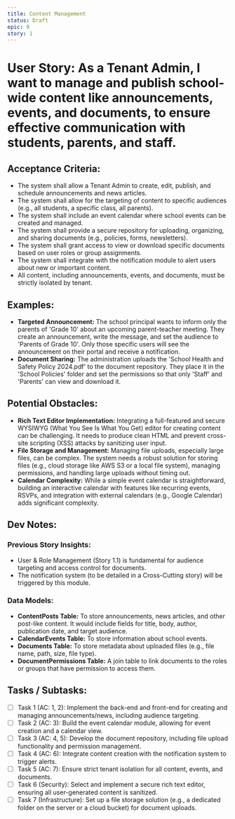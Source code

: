 ```yaml
---
title: Content Management
status: Draft
epic: 9
story: 1
---
```


# User Story: As a Tenant Admin, I want to manage and publish school-wide content like announcements, events, and documents, to ensure effective communication with students, parents, and staff.

## Acceptance Criteria:
- The system shall allow a Tenant Admin to create, edit, publish, and schedule announcements and news articles.
- The system shall allow for the targeting of content to specific audiences (e.g., all students, a specific class, all parents).
- The system shall include an event calendar where school events can be created and managed.
- The system shall provide a secure repository for uploading, organizing, and sharing documents (e.g., policies, forms, newsletters).
- The system shall grant access to view or download specific documents based on user roles or group assignments.
- The system shall integrate with the notification module to alert users about new or important content.
- All content, including announcements, events, and documents, must be strictly isolated by tenant.

## Examples:
- **Targeted Announcement:** The school principal wants to inform only the parents of 'Grade 10' about an upcoming parent-teacher meeting. They create an announcement, write the message, and set the audience to 'Parents of Grade 10'. Only those specific users will see the announcement on their portal and receive a notification.
- **Document Sharing:** The administration uploads the 'School Health and Safety Policy 2024.pdf' to the document repository. They place it in the 'School Policies' folder and set the permissions so that only 'Staff' and 'Parents' can view and download it.

## Potential Obstacles:
- **Rich Text Editor Implementation:** Integrating a full-featured and secure WYSIWYG (What You See Is What You Get) editor for creating content can be challenging. It needs to produce clean HTML and prevent cross-site scripting (XSS) attacks by sanitizing user input.
- **File Storage and Management:** Managing file uploads, especially large files, can be complex. The system needs a robust solution for storing files (e.g., cloud storage like AWS S3 or a local file system), managing permissions, and handling large uploads without timing out.
- **Calendar Complexity:** While a simple event calendar is straightforward, building an interactive calendar with features like recurring events, RSVPs, and integration with external calendars (e.g., Google Calendar) adds significant complexity.

## Dev Notes:

### Previous Story Insights:
- User & Role Management (Story 1.1) is fundamental for audience targeting and access control for documents.
- The notification system (to be detailed in a Cross-Cutting story) will be triggered by this module.

### Data Models:
- **ContentPosts Table:** To store announcements, news articles, and other post-like content. It would include fields for title, body, author, publication date, and target audience.
- **CalendarEvents Table:** To store information about school events.
- **Documents Table:** To store metadata about uploaded files (e.g., file name, path, size, file type).
- **DocumentPermissions Table:** A join table to link documents to the roles or groups that have permission to access them.

## Tasks / Subtasks:
- [ ] Task 1 (AC: 1, 2): Implement the back-end and front-end for creating and managing announcements/news, including audience targeting.
- [ ] Task 2 (AC: 3): Build the event calendar module, allowing for event creation and a calendar view.
- [ ] Task 3 (AC: 4, 5): Develop the document repository, including file upload functionality and permission management.
- [ ] Task 4 (AC: 6): Integrate content creation with the notification system to trigger alerts.
- [ ] Task 5 (AC: 7): Ensure strict tenant isolation for all content, events, and documents.
- [ ] Task 6 (Security): Select and implement a secure rich text editor, ensuring all user-generated content is sanitized.
- [ ] Task 7 (Infrastructure): Set up a file storage solution (e.g., a dedicated folder on the server or a cloud bucket) for document uploads.

